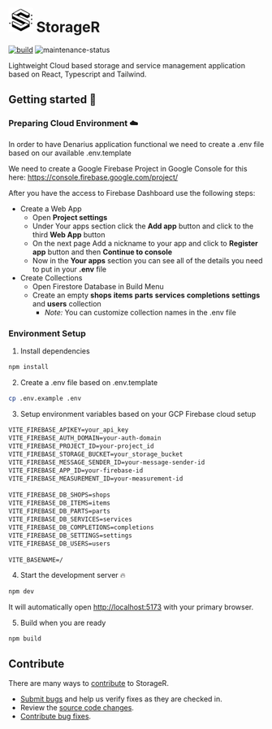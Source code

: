 # ![Logo](./src/assets/logo_48.png) StorageR

[![build](https://github.com/Reterics/storager/actions/workflows/npm-build-test.yml/badge.svg)](https://github.com/Reterics/storager/actions/workflows/npm-build-test.yml) ![maintenance-status](https://img.shields.io/badge/maintenance-actively--developed-brightgreen.svg)



Lightweight Cloud based storage and service management application based on React, Typescript and Tailwind.

## Getting started 🚀

### Preparing Cloud Environment ☁️

In order to have Denarius application functional we need to create a .env file based on our available .env.template

We need to create a Google Firebase Project in Google Console for this here: https://console.firebase.google.com/project/

After you have the access to Firebase Dashboard use the following steps:

- Create a Web App
    - Open **Project settings**
    - Under Your apps section click the **Add app** button and click to the third **Web App** button
    - On the next page Add a nickname to your app and click to **Register app** button and then **Continue to console**
    - Now in the **Your apps** section you can see all of the details you need to put in your **.env** file
- Create Collections
    - Open Firestore Database in Build Menu
    - Create an empty **shops**  **items** **parts** **services** **completions** **settings** and **users** collection
      - _Note:_ You can customize collection names in the .env file

### Environment Setup

1. Install dependencies

```bash
npm install
```

2. Create a .env file based on .env.template
```bash
cp .env.example .env
```

3. Setup environment variables based on your GCP Firebase cloud setup

```dotenv
VITE_FIREBASE_APIKEY=your_api_key
VITE_FIREBASE_AUTH_DOMAIN=your-auth-domain
VITE_FIREBASE_PROJECT_ID=your-project_id
VITE_FIREBASE_STORAGE_BUCKET=your_storage_bucket
VITE_FIREBASE_MESSAGE_SENDER_ID=your-message-sender-id
VITE_FIREBASE_APP_ID=your-firebase-id
VITE_FIREBASE_MEASUREMENT_ID=your-measurement-id

VITE_FIREBASE_DB_SHOPS=shops
VITE_FIREBASE_DB_ITEMS=items
VITE_FIREBASE_DB_PARTS=parts
VITE_FIREBASE_DB_SERVICES=services
VITE_FIREBASE_DB_COMPLETIONS=completions
VITE_FIREBASE_DB_SETTINGS=settings
VITE_FIREBASE_DB_USERS=users

VITE_BASENAME=/
```

4. Start the development server 🔥
```bash
npm dev
```
It will automatically open [http://localhost:5173](http://localhost:5173) with your primary browser.

5. Build when you are ready
```bash
npm build
```




## Contribute

There are many ways to [contribute](./CONTRIBUTING.md) to StorageR.
* [Submit bugs](https://github.com/Reterics/storager/issues) and help us verify fixes as they are checked in.
* Review the [source code changes](https://github.com/Reterics/storager/pulls).
* [Contribute bug fixes](https://github.com/Reterics/storager/blob/main/CONTRIBUTING.md).


